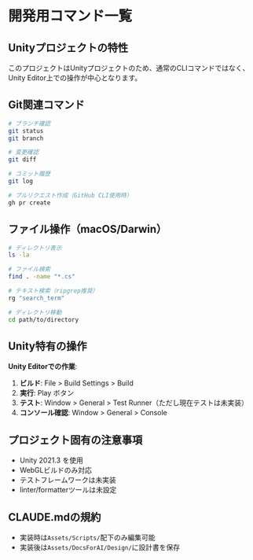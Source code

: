 # 開発用コマンド一覧

## Unityプロジェクトの特性
このプロジェクトはUnityプロジェクトのため、通常のCLIコマンドではなく、Unity Editor上での操作が中心となります。

## Git関連コマンド
```bash
# ブランチ確認
git status
git branch

# 変更確認
git diff

# コミット履歴
git log

# プルリクエスト作成（GitHub CLI使用時）
gh pr create
```

## ファイル操作（macOS/Darwin）
```bash
# ディレクトリ表示
ls -la

# ファイル検索
find . -name "*.cs"

# テキスト検索（ripgrep推奨）
rg "search_term"

# ディレクトリ移動
cd path/to/directory
```

## Unity特有の操作
**Unity Editorでの作業**:
1. **ビルド**: File > Build Settings > Build
2. **実行**: Play ボタン
3. **テスト**: Window > General > Test Runner（ただし現在テストは未実装）
4. **コンソール確認**: Window > General > Console

## プロジェクト固有の注意事項
- Unity 2021.3 を使用
- WebGLビルドのみ対応
- テストフレームワークは未実装
- linter/formatterツールは未設定

## CLAUDE.mdの規約
- 実装時は`Assets/Scripts/`配下のみ編集可能
- 実装後は`Assets/DocsForAI/Design/`に設計書を保存